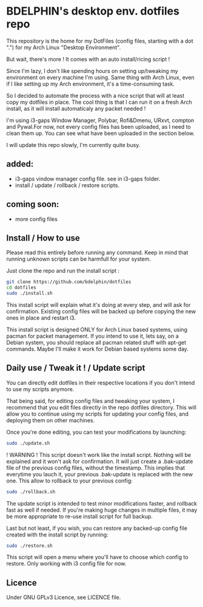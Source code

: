 # BDELPHIN's desktop env. dotfiles repo

This repository is the home for my DotFiles (config files, starting with a dot ".") for my Arch Linux "Desktop Environment". 

But wait, there's more ! It comes with an auto install/ricing script !

Since I'm lazy, I don't like spending hours on setting up/tweaking my environment on every machine I'm using. Same thing with Arch Linux, even if I like setting up my Arch environment, it's a time-consuming task. 

So I decided to automate the process with a nice script that will at least copy my dotfiles in place. The cool thing is that I can run it on a fresh Arch install, as it will install automaticaly any packet needed !

I'm using i3-gaps Window Manager, Polybar, Rofi&Dmenu, URxvt, compton and Pywal.For now, not every config files has been uploaded, as I need to clean them up. You can see what have been uploaded in the section below.

I will update this repo slowly, I'm currently quite busy.

## added:
- i3-gaps vindow manager config file. see in i3-gaps folder.
- install / update / rollback / restore scripts.

## coming soon:
- more config files

## Install / How to use

Please read this entirely before running any command.
Keep in mind that running unknown scripts can be harmfull for your system.

Just clone the repo and run the install script :
```bash
git clone https://github.com/bdelphin/dotfiles
cd dotfiles
sudo ./install.sh
```
This install script will explain what it's doing at every step, and will ask for confirmation.
Existing config files will be backed up before copying the new ones in place and restart i3.

This install script is designed ONLY for Arch Linux based systems, using pacman for packet management.
If you intend to use it, lets say, on a Debian system, you should replace all pacman related stuff with apt-get commands. 
Maybe I'll make it work for Debian based systems some day.

## Daily use / Tweak it ! / Update script

You can directly edit dotfiles in their respective locations if you don't intend to use my scripts anymore.

That being said, for editing config files and tweaking your system, I recommend that you edit files directly in the repo dotfiles directory. This will allow you to continue using my scripts for updating your config files, and deploying them on other machines.

Once you're done editing, you can test your modifications by launching:
```bash
sudo ./update.sh
```
! WARNING ! This script doesn't work like the install script. Nothing will be explained and it won't ask for confirmation. It will just create a .bak-update file of the previous config files, without the timestamp. This implies that everytime you lauch it, your previous .bak-update is replaced with the new one.
This allow to rollback to your previous config:
```bash
sudo ./rollback.sh
```
The update script is intended to test minor modifications faster, and rollback fast as well if needed. If you're making huge changes in multiple files, it may be more appropriate to re-use install script for full backup.

Last but not least, if you wish, you can restore any backed-up config file created with the install script by running:
```bash
sudo ./restore.sh
```
This script will open a menu where you'll have to choose which config to restore. Only working with i3 config file for now.

## Licence 
Under GNU GPLv3 Licence, see LICENCE file.

